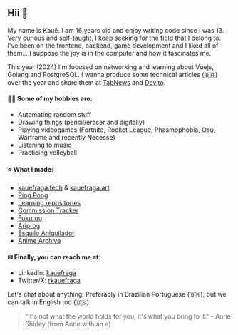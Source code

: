 ## Hii 💜

My name is Kauê. I am 16 years old and enjoy writing code since I was 13. Very curious and self-taught, I keep seeking for the field that I belong to. I've been on the frontend, backend, game development and I liked all of them... I suppose the joy is in the computer and how it fascinates me.

This year (2024) I'm focused on networking and learning about Vuejs, Golang and PostgreSQL. I wanna produce some technical articles (🇧🇷) over the year and share them at [TabNews](http://tabnews.com.br/kauefraga) and [Dev.to](https://dev.to/kauefraga).

#### 🤹‍♂️ Some of my hobbies are:

- Automating random stuff
- Drawing things (pencil/eraser and digitally)
- Playing videogames (Fortnite, Rocket League, Phasmophobia, Osu, Warframe and recently Necesse)
- Listening to music
- Practicing volleyball

#### ⭐ What I made:

- [kauefraga.tech](https://kauefraga.tech) & [kauefraga.art](https://kauefraga.art)
- [Ping Pong](https://github.com/kauefraga/ping-pong)
- [Learning repositories](https://github.com/kauefraga?tab=repositories&q=learning)
- [Commission Tracker](https://comms-tracker.netlify.app)
- [Fukurou](https://github.com/kauefraga/fukurou)
- [Ariprog](https://github.com/kauefraga/ariprog)
- [Esquilo Aniquilador](https://github.com/kauefraga/esquilo-aniquilador)
- [Anime Archive](https://github.com/kauefraga/anime-archive)

#### ✉ Finally, you can reach me at:

- LinkedIn: [kauefraga](https://linkedin.com/in/kauefraga)
- Twitter/X: [rkauefraga](https://twitter.com/rkauefraga)

Let's chat about anything! Preferably in Brazilian Portuguese (🇧🇷), but we can talk in English too (🇺🇸).

> "It's not what the world holds for you, it's what you bring to it." - Anne Shirley (from Anne with an e)

